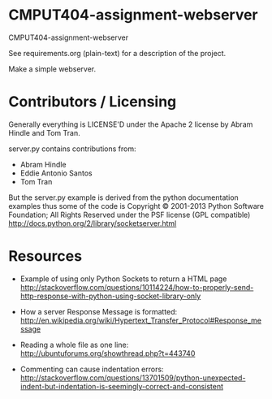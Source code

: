 CMPUT404-assignment-webserver
=============================

CMPUT404-assignment-webserver

See requirements.org (plain-text) for a description of the project.

Make a simple webserver.

Contributors / Licensing
========================

Generally everything is LICENSE'D under the Apache 2 license by Abram Hindle and Tom Tran.

server.py contains contributions from:

* Abram Hindle
* Eddie Antonio Santos
* Tom Tran

But the server.py example is derived from the python documentation
examples thus some of the code is Copyright © 2001-2013 Python
Software Foundation; All Rights Reserved under the PSF license (GPL
compatible) http://docs.python.org/2/library/socketserver.html

Resources
========================
* Example of using only Python Sockets to return a HTML page
	http://stackoverflow.com/questions/10114224/how-to-properly-send-http-response-with-python-using-socket-library-only

* How a server Response Message is formatted:
	http://en.wikipedia.org/wiki/Hypertext_Transfer_Protocol#Response_message

* Reading a whole file as one line:
	http://ubuntuforums.org/showthread.php?t=443740

* Commenting can cause indentation errors:
	http://stackoverflow.com/questions/13701509/python-unexpected-indent-but-indentation-is-seemingly-correct-and-consistent



